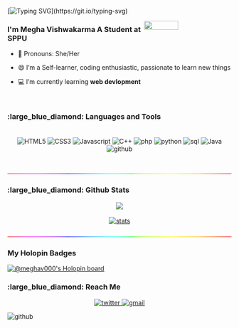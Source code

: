 
<!--img src="./github-banner.gif"-->
[![Typing SVG](https://readme-typing-svg.demolab.com?font=Verdana&size=34&pause=1000&color=31CBD4&width=435&lines=Hello+folks+!)](https://git.io/typing-svg)


 <img src="https://media.giphy.com/media/L1R1tvI9svkIWwpVYr/giphy.gif" align="right" 
   width="39%" height="35%">
   
<h3 >I'm Megha Vishwakarma A Student at SPPU</h3>
 


- 👩  Pronouns: She/Her

- 😄 I’m a Self-learner, coding enthusiastic, passionate to learn new things 

- 💻 I’m currently learning **web devlopment** 
<br>
<p align="center">
<!--img src="./rainbow-superthin.gif"-->
<p>

<!--
![-----------------------------------------------------](https://raw.githubusercontent.com/andreasbm/readme/master/assets/lines/rainbow.png)
-->

<h3>:large_blue_diamond: Languages and Tools</h3>

<p align="center" style="padding: 20px">
    <img src="https://img.shields.io/badge/html5-%23E34F26.svg?style=for-the-badge&logo=html5&logoColor=white" alt="HTML5">
    <img src="https://img.shields.io/badge/css3-%231572B6.svg?style=for-the-badge&logo=css3&logoColor=white" alt="CSS3">
    <img src="https://img.shields.io/badge/javascript-%23323330.svg?style=for-the-badge&logo=javascript" alt="Javascript">
    <img src="https://img.shields.io/badge/c++-%2300599C.svg?style=for-the-badge&logo=c%2B%2B&logoColor=white" alt="C++">
    <img src="https://img.shields.io/badge/PHP-777BB4?style=for-the-badge&logo=php&logoColor=white" alt="php">
   <img src="https://img.shields.io/badge/Python-FFD43B?style=for-the-badge&logo=python&logoColor=blue" alt="python">
   <img src="https://img.shields.io/badge/MySQL-005C84?style=for-the-badge&logo=mysql&logoColor=white" alt="sql">
    <img src="https://img.shields.io/badge/java-%23ED8B00.svg?style=for-the-badge&logo=java&logoColor=white" alt="Java">
    <img src="https://img.shields.io/badge/github-%23121011.svg?style=for-the-badge&logo=github&logoColor=white" alt="github">
   
</p>

<p align="center">
<img src="./rainbow-superthin.gif">
<p>

<h3>:large_blue_diamond: Github Stats</h3>

<p align="center">
    <a href="https://github.com/meghav31">
        <img align="center" src="https://github-readme-stats.vercel.app/api?username=meghav31&theme=radical">
    </a>
    <br><br>
    <a href="https://github.com/zelfroster">
        <img src="https://github-readme-streak-stats.herokuapp.com?user=meghav31&theme=radical" alt="stats">
    </a>
<p>

<p align="center">
<img src="./rainbow-superthin.gif">
<p>
    
### My Holopin Badges
[![@meghav000's Holopin board](https://holopin.me/meghav000)](https://holopin.io/@meghav000)


<h3>:large_blue_diamond: Reach Me</h3>
<p align="center">
    <a href="https://twitter.com/MeghaVi11199697">
        <img src="https://img.shields.io/badge/Twitter-%231DA1F2.svg?style=for-the-badge&logo=Twitter&logoColor=white" alt="twitter">
    </a>
    <a href="mailto:vmegha3112@gmail.com">
        <img src="https://img.shields.io/badge/Gmail-D14836?style=for-the-badge&logo=gmail&logoColor=white" alt="gmail">
    </a>

  <img src="https://img.shields.io/badge/github-%23121011.svg?style=for-the-badge&logo=github&logoColor=white" alt="github">  </a>
<p>



